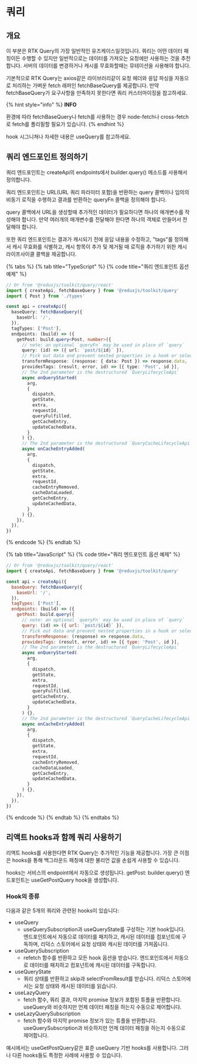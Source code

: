 # 쿼리

## 개요

이 부분은 RTK Query의 가장 일반적인 유즈케이스일것입니다. 쿼리는 어떤 데이터 패칭이든 수행할 수 있지만 일반적으로는 데이터를 가져오는 요청에만 사용하는 것을 추천합니다. 서버의 데이터를 변경하거나 캐시를 무효화할때는 뮤테이션을 사용해야 합니다. 

기본적으로 RTK Query는 axios같은 라이브러리같이 요청 헤더와 응답 파싱을 자동으로 처리하는 가벼운 fetch 래퍼인 fetchBaseQuery를 제공합니다. 만약 fetchBaseQuery가 요구사항을 만족하지 못한다면 쿼리 커스터마이징을 참고하세요. 

{% hint style="info" %}
**INFO**

환경에 따라 fetchBaseQuery나 fetch를 사용하는 경우 node-fetch나 cross-fetch로 fetch를 폴리필할 필요가 있습니다. 
{% endhint %}

hook 시그니쳐나 자세한 내용은 useQuery를 참고하세요. 

## 쿼리 엔드포인트 정의하기

쿼리 엔드포인트는 createApi의 endpoints에서 builder.query\(\) 메소드를 사용해서 정의합니다. 

쿼리 엔드포인트는 URL\(URL 쿼리 파라미터 포함\)을 반환하는 query 콜백이나 임의의 비동기 로직을 수행하고 결과를 반환하는 queryFn 콜백을 정의해야 합니다.

query 콜백에서 URL을 생성할때 추가적인 데이터가 필요하다면 하나의 매개변수를 작성해야 합니다. 만약 여러개의 매개변수를 전달해야 한다면 하나의 객체로 만들어서 전달해야 합니다. 

또한 쿼리 엔드포인트는 결과가 캐시되기 전에 응답 내용을 수정하고, "tags"를 정의해서 캐시 무효화를 식별하고, 캐시 항목이 추가 및 제거될 때 로직을 추가하기 위한 캐시 라이프사이클 콜백을 제공합니다. 

{% tabs %}
{% tab title="TypeScript" %}
{% code title="쿼리 엔드포인트 옵션 예제" %}
```typescript
// Or from '@reduxjs/toolkit/query/react'
import { createApi, fetchBaseQuery } from '@reduxjs/toolkit/query'
import { Post } from './types'

const api = createApi({
  baseQuery: fetchBaseQuery({
    baseUrl: '/',
  }),
  tagTypes: ['Post'],
  endpoints: (build) => ({
    getPost: build.query<Post, number>({
      // note: an optional `queryFn` may be used in place of `query`
      query: (id) => ({ url: `post/${id}` }),
      // Pick out data and prevent nested properties in a hook or selector
      transformResponse: (response: { data: Post }) => response.data,
      providesTags: (result, error, id) => [{ type: 'Post', id }],
      // The 2nd parameter is the destructured `QueryLifecycleApi`
      async onQueryStarted(
        arg,
        {
          dispatch,
          getState,
          extra,
          requestId,
          queryFulfilled,
          getCacheEntry,
          updateCachedData,
        }
      ) {},
      // The 2nd parameter is the destructured `QueryCacheLifecycleApi`
      async onCacheEntryAdded(
        arg,
        {
          dispatch,
          getState,
          extra,
          requestId,
          cacheEntryRemoved,
          cacheDataLoaded,
          getCacheEntry,
          updateCachedData,
        }
      ) {},
    }),
  }),
})
```
{% endcode %}
{% endtab %}

{% tab title="JavaScript" %}
{% code title="쿼리 엔드포인트 옵션 예제" %}
```javascript
// Or from '@reduxjs/toolkit/query/react'
import { createApi, fetchBaseQuery } from '@reduxjs/toolkit/query'

const api = createApi({
  baseQuery: fetchBaseQuery({
    baseUrl: '/',
  }),
  tagTypes: ['Post'],
  endpoints: (build) => ({
    getPost: build.query({
      // note: an optional `queryFn` may be used in place of `query`
      query: (id) => ({ url: `post/${id}` }),
      // Pick out data and prevent nested properties in a hook or selector
      transformResponse: (response) => response.data,
      providesTags: (result, error, id) => [{ type: 'Post', id }],
      // The 2nd parameter is the destructured `QueryLifecycleApi`
      async onQueryStarted(
        arg,
        {
          dispatch,
          getState,
          extra,
          requestId,
          queryFulfilled,
          getCacheEntry,
          updateCachedData,
        }
      ) {},
      // The 2nd parameter is the destructured `QueryCacheLifecycleApi`
      async onCacheEntryAdded(
        arg,
        {
          dispatch,
          getState,
          extra,
          requestId,
          cacheEntryRemoved,
          cacheDataLoaded,
          getCacheEntry,
          updateCachedData,
        }
      ) {},
    }),
  }),
})
```
{% endcode %}
{% endtab %}
{% endtabs %}

## 리액트 hooks과 함께 쿼리 사용하기

리액트 hooks를 사용한다면 RTK Query는 추가적인 기능을 제공합니다. 가장 큰 이점은 hooks을 통해 백그라운드 패칭에 대한 불리언 값을 손쉽게 사용할 수 있습니다. 

hooks는 서비스의 endpoint에서 자동으로 생성됩니다. getPost: builder.query\(\) 엔드포인트는 useGetPostQuery hook을 생성합니다. 

### Hook의 종류

다음과 같은 5개의 쿼리와 관련된 hooks이 있습니다:

* useQuery
  * useQuerySubscription과 useQueryState를 구성하는 기본 hook입니다. 엔드포인트에서 자동으로 데이터를 패치하고, 캐시된 데이터를 컴포넌트에 구독하며, 리덕스 스토어에서 요청 상태와 캐시된 데이터를 가져옵니다. 
* useQuerySubscription
  * refetch 함수를 반환하고 모든 hook 옵션을 받습니다. 엔드포인트에서 자동으로 데이터를 패치하고 컴포넌트에 캐시된 데이터를 구독합니다. 
* useQueryState
  * 쿼리 상태를 반환하고 skip과 selectFromResult를 받습니다. 리덕스 스토어에서는 요청 상태와 캐시된 데이터를 읽습니다. 
* useLazyQuery
  * fetch 함수, 쿼리 결과, 마지막 promise 정보가 포함된 튜플을 반환합니다. useQuery와 비슷하지만 언제 데이터 패칭을 하는지 수동으로 제어합니다. 
* useLazyQuerySubscription
  * fetch 함수와 마지막 promise 정보가 있는 튜플을 반환합니다. useQuerySubscription과 비슷하지만 언제 데이터 패칭을 하는지 수동으로 제어합니다. 

예시에서는 useGetPostQuery같은 표준 useQuery 기반 hooks를 사용합니다. 그러나 다른 hooks들도 특정한 사례에 사용할 수 있습니다. 

